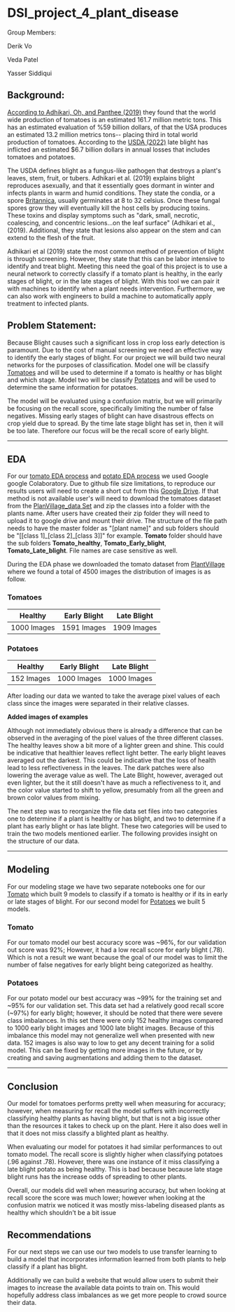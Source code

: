 # DSI_project_4_plant_disease

Group Members:

Derik Vo

Veda Patel

Yasser Siddiqui

## Background:

[According to Adhikari, Oh, and Panthee (2019)](https://www.ncbi.nlm.nih.gov/pmc/articles/PMC5666701/) they found that the world wide production of tomatoes is an estimated 161.7 million metric tons. This has an estimated evaluation of %59 billion dollars, of that the USA produces an estimated 13.2 million metrics tons-- placing third in total world production of tomatoes. According to the [USDA (2022)](https://www.ars.usda.gov/news-events/news/research-news/2021/wild-potatoes-tapped-for-late-blight-guard-duty/) late blight has inflicted an estimated $6.7 billion dollars in annual losses that includes tomatoes and potatoes. 

The USDA defines blight as a fungus-like pathogen that destroys a plant's leaves, stem, fruit, or tubers. Adhikari et al. (2019) explains blight reproduces asexually, and that it essentially goes dormant in winter and infects plants in warm and humid conditions. They state the condia, or a spore [Britannica](https://www.britannica.com/science/conidium), usually germinates at 8 to 32 celsius. Once these fungal spores grow they will eventually kill the host cells by producing toxins. These toxins and display symptoms such as "dark, small, necrotic, coalescing, and concentric lesions...on the leaf surface" (Adhikari et al., (2019). Additional, they state that lesions also appear on the stem and can extend to the flesh of the fruit.

Adhikari et al (2019) state the most common method of prevention of blight is through screening. However, they state that this can be labor intensive to identify and treat blight. Meeting this need the goal of this project is to use a neural network to correctly classify if a tomato plant is healthy, in the early stages of blight, or in the late stages of blight. With this tool we can pair it with machines to identify when a plant needs intervention. Furthermore, we can also work with engineers to build a machine to automatically apply treatment to infected plants.

## Problem Statement:

Because Blight causes such a significant loss in crop loss early detection is paramount. Due to the cost of manual screening we need an effective way to identify the early stages of blight.
For our project we will build two neural networks for the purposes of classification. Model one will be classify [Tomatoes](./notebooks/02_plant_village_tomato_modeling.ipynb) and will be used to determine if a tomato is healthy or has blight and which stage. Model two will be classify [Potatoes](./notebooks/02_plant_village_tomato_modeling.ipynb) and will be used to determine the same information for potatoes.

The model will be evaluated using a confusion matrix, but we will primarily be focusing on the recall score, specifically limiting the number of false negatives. Missing early stages of blight can have disastrous effects on crop yield due to spread. By the time late stage blight has set in, then it will be too late. Therefore our focus will be the recall score of early blight. 
_________________________________________________________________________________

## EDA

For our [tomato EDA process](./notebooks/01_Tomato_PlantVillageEDA.ipynb) and [potato EDA process](./notebooks/01_Potato_PlantVillageEDA.ipynb) we used Google google Colaboratory. Due to github file size limitations, to reproduce our results users will need to create a short cut from this  [Google Drive](https://drive.google.com/drive/folders/17ubtdWViDJiBIFcHZz2vQOArMD7_8Zxk). If that method is not available user's will need to download the tomatoes dataset from the [PlanVillage_data Set](https://www.kaggle.com/datasets/emmarex/plantdisease) and zip the classes into a folder with the plants name. After users have created their zip folder they will need to upload it to google drive and mount their drive. The structure of the file path needs to have the master folder as "[plant name]" and sub folders should be "[[class 1]\_[class 2]\_[class 3]]" for example. **Tomato** folder should have the sub folders **Tomato_healthy**, **Tomato_Early_blight**, **Tomato_Late_blight**. File names are case sensitive as well.

During the EDA phase we downloaded the tomato dataset from [PlantVillage](https://www.kaggle.com/datasets/emmarex/plantdisease) where we found a total of 4500 images the distribution of images is as follow.
### Tomatoes
|Healthy|Early Blight|Late Blight|
|-----|-----|-----|
|1000 Images|1591 Images|1909 Images|

### Potatoes

|Healthy|Early Blight|Late Blight|
|-----|-----|-----|
|152 Images|1000 Images|1000 Images|

After loading our data we wanted to take the average pixel values of each class since the images were separated in their relative classes.

**Added images of examples** 

Although not immediately obvious there is already a difference that can be observed in the averaging of the pixel values of the three different classes. The healthy leaves show a bit more of a lighter green and shine. This could be indicative that healthier leaves reflect light better. The early blight leaves averaged out the darkest. This could be indicative that the loss of health lead to less reflectiveness in the leaves. The dark patches were also lowering the average value as well. The Late Blight, however, averaged out even lighter, but the it still doesn't have as much a reflectiveness to it, and the color value started to shift to yellow, presumably from all the green and brown color values from mixing.

The next step was to reorganize the file data set files into two categories one to determine if a plant is healthy or has blight, and two to determine if a plant has early blight or has late blight. These two categories will be used to train the two models mentioned earlier. The following provides insight on the structure of our data.

_______________________________________________________________________________________

## Modeling

For our modeling stage we have two separate notebooks one for our [Tomato](./notebooks/02_plant_village_potato_modeling.ipynb) which built 9 models to classify if a tomato is healthy or if its in early or late stages of blight. For our second model for [Potatoes](./notebooks/02_plant_village_tomato_modeling.ipynb) we built 5 models. 

### Tomato

For our tomato model our best accuracy score was ~96%, for our validation out score was 92%; However, it had a low recall score for early blight (.78). Which is not a result we want because the goal of our model was to limit the number of false negatives for early blight being categorized as healthy.



### Potatoes

For our potato model our best accuracy was ~99% for the training set and ~95% for our validation set. This data set had a relatively good recall score (\~97%) for early blight; however, it should be noted that there were severe class imbalances. In this set there were only 152 healthy images compared to 1000 early blight images and 1000 late blight images. Because of this imbalance this model may not generalize well when presented with new data. 152 images is also way to low to get any decent training for a solid model. This can be fixed by getting more images in the future, or by creating and saving augmentations and adding them to the dataset.


________________________________________________________________________

## Conclusion

Our model for tomatoes performs pretty well when measuring for accuracy; however, when measuring for recall the model suffers with incorrectly classifying healthy plants as having blight, but that is not a big issue other than the resources it takes to check up on the plant. Here it also does well in that it does not miss classify a blighted plant as healthy.

When evaluating our model for potatoes it had similar performances to out tomato model. The recall score is slightly higher when classifying potatoes (.96 against .78). However, there was one instance of it miss classifying a late blight potato as being healthy. This is bad because because late stage blight runs has the increase odds of spreading to other plants.

Overall, our models did well when measuring accuracy, but when looking at recall score the score was much lower; however when looking at the confusion matrix we noticed it was mostly miss-labeling diseased plants as healthy which shouldn't be a bit issue

## Recommendations

For our next steps we can use our two models to use transfer learning to build a model that incorporates information learned from both plants to help classify if a plant has blight.

Additionally we can build a website that would allow users to submit their images to increase the available data points to train on. This would hopefully address class imbalances as we get more people to crowd source their data. 
